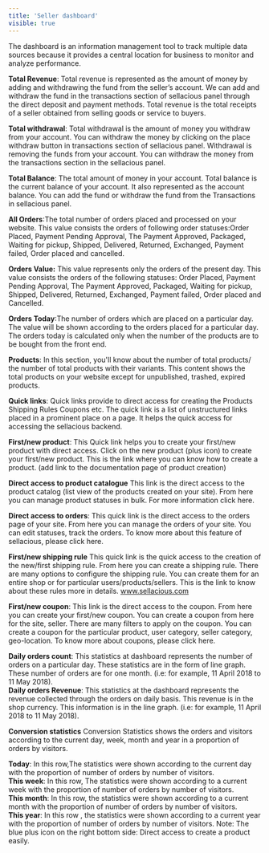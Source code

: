 ```yaml
---
title: 'Seller dashboard'
visible: true
---
```


The dashboard is an information management tool to track multiple data sources because it provides a central location for business to monitor and analyze performance.

**Total Revenue**:  Total revenue is represented as the amount of money by adding and withdrawing the fund from the seller’s account. We can add and withdraw the fund in the transactions section of sellacious panel through the direct deposit and payment methods. Total revenue is the total receipts of a seller obtained from selling goods or service to buyers.

**Total withdrawal**:  Total withdrawal is the amount of money you withdraw from your account. You can withdraw the money by clicking on the place withdraw button in transactions section of sellacious panel. Withdrawal is removing the funds from your account. You can withdraw the money from the transactions section in the sellacious panel.

**Total Balance**:  The total amount of money in your account. Total balance is  the current balance of your account. It also represented as the account balance. You can add the fund or withdraw the fund from the Transactions in sellacious panel.

**All Orders**:The total number of orders placed and processed on your website. This value consists the orders of following order statuses:Order Placed, Payment Pending Approval, The Payment Approved, Packaged,
 Waiting for pickup, Shipped, Delivered, Returned, Exchanged, Payment failed, Order placed and cancelled.

**Orders Value:** This value represents only the orders of the present day. This value consists the orders of the following statuses: Order Placed, Payment Pending Approval, The Payment Approved, Packaged, Waiting for pickup, Shipped, Delivered, Returned, Exchanged, Payment failed, Order placed and Cancelled. 

**Orders Today**:The number of orders which are placed on a particular day. The value will be shown according to the orders placed for a particular day. The orders today is calculated only when the number of the products are to be bought from the front end.

**Products**: In this section, you'll know about the number of total products/ the number of total products with their variants. This content shows the total products on your website except for unpublished, trashed, expired products. 








**Quick links**: 
Quick links provide to direct access for creating the Products Shipping Rules Coupons etc. The quick link is a list of unstructured links placed in a prominent place on a page. It helps the quick access for accessing the sellacious backend.

**First/new product**:
This Quick link helps you to create your first/new product with direct access.
Click on the new product (plus icon) to create your first/new product.
This is the link where you can know how to create a product. (add link to the documentation page of product creation)

**Direct access to product catalogue** 
This link is the direct access to the product catalog (list view of the products created on your site). From here you can manage product statuses in bulk. For more information click here.

**Direct access to orders**:
This quick link is the direct access to the orders page of your site. From here you can manage the orders of your site. You can edit statuses, track the orders. To know more about this feature of sellacious, please click here.

**First/new shipping rule**
This quick link is the quick access to the creation of the new/first shipping rule. From here you can create a shipping rule. There are many options to configure the shipping rule. You can create them for an entire shop or for particular users/products/sellers. This is the link to know about these rules more in details. 
www.sellacious.com	

**First/new coupon**:
This link is the direct access to the coupon. From here you can create your first/new coupon. You can create a coupon from here for the site, seller. There are many filters to apply on the coupon. You can create a coupon for the particular product, user category, seller category, geo-location. 
To know more about coupons, please click here. 

**Daily orders count**: This statistics at dashboard represents the number of orders on a particular day. These statistics are in the form of line graph. These number of orders are for one month. (i.e: for example, 11 April 2018 to 11 May 2018).
<br>**Daily orders Revenue**: This statistics at the dashboard represents the revenue collected through the orders on daily basis. This revenue is in the shop currency. This information is in the line graph. (i.e: for example, 11 April 2018 to 11 May 2018).

**Conversion statistics**
Conversion Statistics shows the orders and visitors according to the current day, week, month and year in a proportion of orders by visitors. 

**Today**: In this row,The statistics were  shown according to the current day with the proportion of number of orders by number of visitors.
<br>**This week**:  In this row, The statistics were shown according to a current week  with the proportion of number of orders by number of visitors.
<br>**This month**: In this row, the statistics were shown according to a current month  with the proportion of number of orders by number of visitors.
<br>**This year**: In this row , the statistics were  shown according  to a current year  with the proportion of number of orders by number of visitors.
Note: The blue plus icon on the right bottom side: Direct access to create a product easily.

